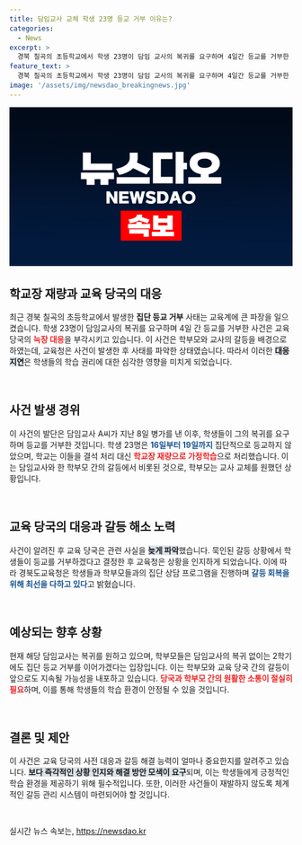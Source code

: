```yaml
---
title: 담임교사 교체 학생 23명 등교 거부 이유는?
categories:
  - News
excerpt: >
  경북 칠곡의 초등학교에서 학생 23명이 담임 교사의 복귀를 요구하며 4일간 등교를 거부한 사건이 발생. 교육 당국의 늑장 대응에 비난이 일고 있으며, 학부모들은 담임교사 복귀 전까지 2학기에도 등교 거부를 이어간다고 발표했다.
feature_text: >
  경북 칠곡의 초등학교에서 학생 23명이 담임 교사의 복귀를 요구하며 4일간 등교를 거부한 사건이 발생. 교육 당국의 늑장 대응에 비난이 일고 있으며, 학부모들은 담임교사 복귀 전까지 2학기에도 등교 거부를 이어간다고 발표했다.
image: '/assets/img/newsdao_breakingnews.jpg'
---
```


<p><img src="/assets/img/newsdao_breakingnews.jpg" alt="cryptoinkorea 속보" /></p>

<h2 data-ke-size="size26">학교장 재량과 교육 당국의 대응</h2>

<p data-ke-size="size16">최근 경북 칠곡의 초등학교에서 발생한 <b>집단 등교 거부</b> 사태는 교육계에 큰 파장을 일으켰습니다. 학생 23명이 담임교사의 복귀를 요구하며 4일 간 등교를 거부한 사건은 교육 당국의 <b><span style="color: #ee2323;">늑장 대응</span></b>을 부각시키고 있습니다. 이 사건은 학부모와 교사의 갈등을 배경으로 하였는데, 교육청은 사건이 발생한 후 사태를 파악한 상태였습니다. 따라서 이러한 <b><span style="background-color: #21538527;">대응 지연</span></b>은 학생들의 학습 권리에 대한 심각한 영향을 미치게 되었습니다.</p>

<p data-ke-size="size16">&nbsp;</p>

<h2 data-ke-size="size26">사건 발생 경위</h2>

<p data-ke-size="size16">이 사건의 발단은 담임교사 A씨가 지난 8일 병가를 낸 이후, 학생들이 그의 복귀를 요구하며 등교를 거부한 것입니다. 학생 23명은 <b><span style="color: #1a5490;">16일부터 19일까지</span></b> 집단적으로 등교하지 않았으며, 학교는 이들을 결석 처리 대신 <b><span style="color: #ee2323;">학교장 재량으로 가정학습</span></b>으로 처리했습니다. 이는 담임교사와 한 학부모 간의 갈등에서 비롯된 것으로, 학부모는 교사 교체를 원했던 상황입니다.</p>

<p data-ke-size="size16">&nbsp;</p>

<h2 data-ke-size="size26">교육 당국의 대응과 갈등 해소 노력</h2>

<p data-ke-size="size16">사건이 알려진 후 교육 당국은 관련 사실을 <b><span style="background-color: #21538527;">늦게 파악</span></b>했습니다. 묵인된 갈등 상황에서 학생들이 등교를 거부하겠다고 결정한 후 교육청은 상황을 인지하게 되었습니다. 이에 따라 경북도교육청은 학생들과 학부모들과의 집단 상담 프로그램을 진행하며 <b><span style="color: #1a5490;">갈등 회복을 위해 최선을 다하고 있다</span></b>고 밝혔습니다.</p>

<p data-ke-size="size16">&nbsp;</p>

<h2 data-ke-size="size26">예상되는 향후 상황</h2>

<p data-ke-size="size16">현재 해당 담임교사는 복귀를 원하고 있으며, 학부모들은 담임교사의 복귀 없이는 2학기에도 집단 등교 거부를 이어가겠다는 입장입니다. 이는 학부모와 교육 당국 간의 갈등이 앞으로도 지속될 가능성을 내포하고 있습니다. <b><span style="color: #ee2323;">당국과 학부모 간의 원활한 소통이 절실히 필요</span></b>하며, 이를 통해 학생들의 학습 환경이 안정될 수 있을 것입니다.</p>

<p data-ke-size="size16">&nbsp;</p>

<h2 data-ke-size="size26">결론 및 제안</h2>

<p data-ke-size="size16">이 사건은 교육 당국의 사전 대응과 갈등 해결 능력이 얼마나 중요한지를 알려주고 있습니다. <b><span style="background-color: #21538527;">보다 즉각적인 상황 인지와 해결 방안 모색이 요구</span></b>되며, 이는 학생들에게 긍정적인 학습 환경을 제공하기 위해 필수적입니다. 또한, 이러한 사건들이 재발하지 않도록 체계적인 갈등 관리 시스템이 마련되어야 할 것입니다.</p>

<p data-ke-size="size16">&nbsp;</p>
실시간 뉴스 속보는, <a href="https://newsdao.kr" rel="dofollow">https://newsdao.kr</a>



